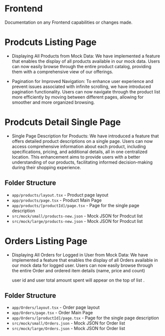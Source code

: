 # Frontend

Documentation on any Frontend capabilities or changes made.

# Prodcuts Listing Page

- Displaying All Products from Mock Data:
  We have implemented a feature that enables the display of all products available in our mock data. Users can now easily browse through the entire product catalog, providing them with a comprehensive view of our offerings.

- Pagination for Improved Navigation:
  To enhance user experience and prevent issues associated with infinite scrolling, we have introduced pagination functionality. Users can now navigate through the product list more efficiently by moving between different pages, allowing for smoother and more organized browsing.

# Prodcuts Detail Single Page

- Single Page Description for Products:
  We have introduced a feature that offers detailed product descriptions on a single page. Users can now access comprehensive information about each product, including specifications, pricing, and additional details, all in one centralized location. This enhancement aims to provide users with a better understanding of our products, facilitating informed decision-making during their shopping experience.

## Folder Structure

- `app/products/layout.tsx` - Product page layout
- `app/products/page.tsx` - Product Main Page
- `app/products/[productId]/page.tsx` - Page for the single page description
- `src/mock/small/products-new.json` - Mock JSON for Prodcut list
- `src/mock/large/products-new.json` - Mock JSON for Prodcut list




# Orders Listing Page

- Displaying All Orders for Logged in User from Mock Data:
  We have implemented a feature that enables the display of all Orders available in our mock data for logged user. Users can now easily browse through the entire Order and ordered item details (name, price and count)

  user id and user total amount spent will appear on the top of list .




## Folder Structure

- `app/Orders/layout.tsx` - Order page layout
- `app/Orders/page.tsx` - Order Main Page
- `app/Orders/[productId]/page.tsx` - Page for the single page description
- `src/mock/small/Orders.json` - Mock JSON for Order list
- `src/mock/large/Orders.json` - Mock JSON for Order list